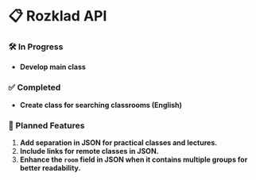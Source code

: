 # 📋 Rozklad API

### 🛠 In Progress
- **Develop main class**

### ✅ Completed
- **Create class for searching classrooms (English)**

### 🚀 Planned Features
1. **Add separation in JSON for practical classes and lectures.**
2. **Include links for remote classes in JSON.**
3. **Enhance the `room` field in JSON when it contains multiple groups for better readability.**
